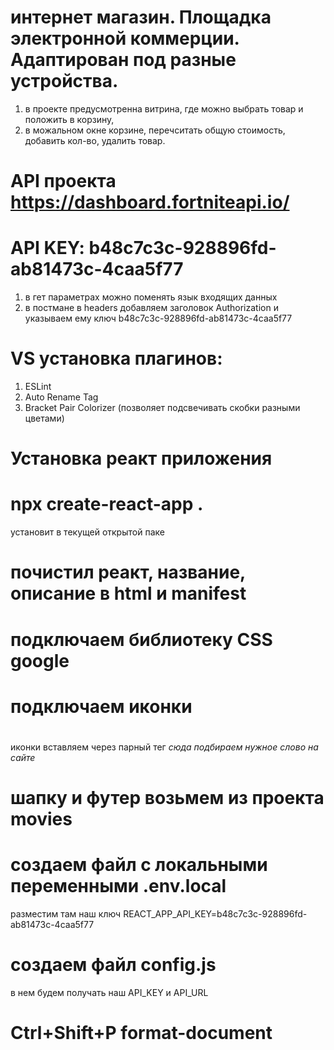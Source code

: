 # интернет магазин. Площадка электронной коммерции. Адаптирован под разные устройства.

1. в проекте предусмотренна витрина, где можно выбрать товар и положить в корзину,
2. в можальном окне корзине, перечситать общую стоимость, добавить кол-во, удалить товар.

# API проекта https://dashboard.fortniteapi.io/

# API KEY: b48c7c3c-928896fd-ab81473c-4caa5f77

1. в гет параметрах можно поменять язык входящих данных
2. в постмане в headers добавляем заголовок Authorization и указываем ему ключ b48c7c3c-928896fd-ab81473c-4caa5f77

# VS установка плагинов:

1. ESLint
2. Auto Rename Tag
3. Bracket Pair Colorizer (позволяет подсвечивать скобки разными цветами)

# Установка реакт приложения

# npx create-react-app .

установит в текущей открытой паке

# почистил реакт, название, описание в html и manifest

# подключаем библиотеку CSS google

# <link rel="stylesheet" href="https://cdnjs.cloudflare.com/ajax/libs/materialize/1.0.0/css/materialize.min.css">

# подключаем иконки

# <link href="https://fonts.googleapis.com/icon?family=Material+Icons" rel="stylesheet">

иконки вставляем через парный тег <i class="material-icons">сюда подбираем нужное слово на сайте</i>

# шапку и футер возьмем из проекта movies

# создаем файл с локальными переменными .env.local

разместим там наш ключ REACT_APP_API_KEY=b48c7c3c-928896fd-ab81473c-4caa5f77

# создаем файл config.js

в нем будем получать наш API_KEY и API_URL

# Ctrl+Shift+P format-document

